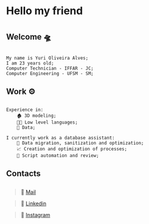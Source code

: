 # Hello my friend <h1>

## Welcome 🛸 <h2>
``` 
My name is Yuri Oliveira Alves; 
I am 23 years old;
Computer Technician - IFFAR - JC;
Computer Engineering - UFSM - SM;
```
## Work ⚙️ <h2>
```
Experience in:
    🏚️ 3D modeling;
    👨‍💻 Low level languages;
    🎲 Data;

I currently work as a database assistant:
    💾 Data migration, sanitization and optimization;
    📈 Creation and optimization of processes;
    🤖 Script automation and review;
```
## Contacts <h2>
>📧 [Mail](yuri.alves@ecomp.ufsm.br)

>📱 [Linkedin](https://www.linkedin.com/in/yuri-oliveira-alves-953652157/)

>📸 [Instagram](https://www.instagram.com/oliveirayurii_/)
